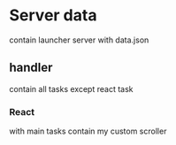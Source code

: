 # Server data

contain launcher server with data.json

## handler

contain all tasks except react task

### React

with main tasks contain my custom scroller


